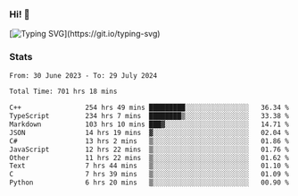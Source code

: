 ### Hi!  👋

[![Typing SVG](https://readme-typing-svg.herokuapp.com?font=Fira+Code&pause=1000&width=435&lines=Hello!+I'm+Texiwustion.)](https://git.io/typing-svg)

### Stats

<!--START_SECTION:waka-->

```txt
From: 30 June 2023 - To: 29 July 2024

Total Time: 701 hrs 18 mins

C++                254 hrs 49 mins █████████░░░░░░░░░░░░░░░░   36.34 %
TypeScript         234 hrs 7 mins  ████████▒░░░░░░░░░░░░░░░░   33.38 %
Markdown           103 hrs 10 mins ███▓░░░░░░░░░░░░░░░░░░░░░   14.71 %
JSON               14 hrs 19 mins  ▓░░░░░░░░░░░░░░░░░░░░░░░░   02.04 %
C#                 13 hrs 2 mins   ▒░░░░░░░░░░░░░░░░░░░░░░░░   01.86 %
JavaScript         12 hrs 22 mins  ▒░░░░░░░░░░░░░░░░░░░░░░░░   01.76 %
Other              11 hrs 22 mins  ▒░░░░░░░░░░░░░░░░░░░░░░░░   01.62 %
Text               7 hrs 44 mins   ▒░░░░░░░░░░░░░░░░░░░░░░░░   01.10 %
C                  7 hrs 39 mins   ▒░░░░░░░░░░░░░░░░░░░░░░░░   01.09 %
Python             6 hrs 20 mins   ▒░░░░░░░░░░░░░░░░░░░░░░░░   00.90 %
```

<!--END_SECTION:waka-->
